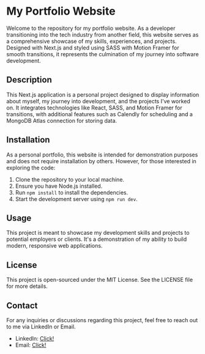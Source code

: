 # My Portfolio Website

Welcome to the repository for my portfolio website. As a developer transitioning into the tech industry from another field, this website serves as a comprehensive showcase of my skills, experiences, and projects. Designed with Next.js and styled using SASS with Motion Framer for smooth transitions, it represents the culmination of my journey into software development.

## Description

This Next.js application is a personal project designed to display information about myself, my journey into development, and the projects I've worked on. It integrates technologies like React, SASS, and Motion Framer for transitions, with additional features such as Calendly for scheduling and a MongoDB Atlas connection for storing data.

## Installation

As a personal portfolio, this website is intended for demonstration purposes and does not require installation by others. However, for those interested in exploring the code:

1. Clone the repository to your local machine.
2. Ensure you have Node.js installed.
3. Run `npm install` to install the dependencies.
4. Start the development server using `npm run dev`.

## Usage

This project is meant to showcase my development skills and projects to potential employers or clients. It's a demonstration of my ability to build modern, responsive web applications.

## License

This project is open-sourced under the MIT License. See the LICENSE file for more details.

## Contact

For any inquiries or discussions regarding this project, feel free to reach out to me via LinkedIn or Email.

- LinkedIn: [Click!](https://www.linkedin.com/in/patrick-pavliuchik-b481b9200/)
- Email: [Click!](mailto:patrick@pavliuchik.com)
